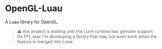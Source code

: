 # OpenGL-Luau
A Luau library for OpenGL.

> ⚠️ this project is waiting until the Lune runtime has genuine support for FFI, else i'm developing a library that may not even work when the feature is merged into Lune.
